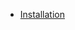 <!-- TITLE: Companion -->
<!-- SUBTITLE: Everything Under Control -->

* [Installation](/companion/installation)